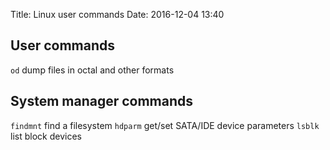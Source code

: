 Title: Linux user commands
Date: 2016-12-04 13:40

## User commands
`od` dump files in octal and other formats

## System manager commands
`findmnt` find a filesystem
`hdparm` get/set SATA/IDE device parameters
`lsblk` list block devices
